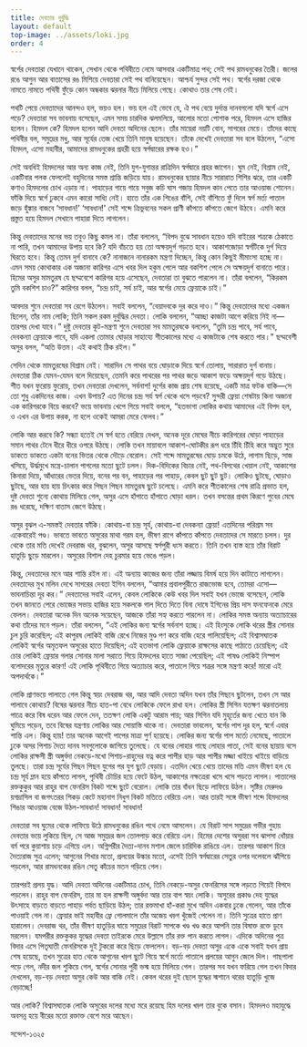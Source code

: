 ```yaml
---
title: দেবতার দুর্বুদ্ধি
layout: default
top-image: ../assets/loki.jpg
order: 4
---
```

স্বর্গের দেবতারা যেখানে থাকেন, সেখান থেকে পথিবীতে নেমে আসবার একটিমাত্র পথ; সেই পথ রামধনুকের তৈরী। জলের রঙে আগুন আর বাতাসের রঙ মিশিয়ে দেবতারা সেই পথ বানিয়েছেন। আশ্চর্য সুন্দর সেই পথ। স্বর্গের দরজা থেকে নামতে নামতে পথিবী ফুঁড়ে কোন অন্ধকার ঝরনার নীচে মিলিয়ে গেছে। কোথাও তার শেষ নেই।

পথটি পেয়ে দেবতাদের আনন্দও হল, ভয়ও হল। ভয় হল এই ভেবে যে, ঐ পথ বেয়ে দুর্দান্ত দানবগলাে যদি স্বর্গে এসে পড়ে? দেবতারা সব ভাবনায় বসেছেন, এমন সময় চারদিক ঝলমলিয়ে, আলাের মতাে পােশাক পরে, হিমদল এসে হাজির হলেন। হিমদল কে? হিমদল হলেন আদি দেবতা অদিনের ছেলে। তাঁর মায়েরা নয়টি বােন, সাগরের মেয়ে। তাঁদের কাছে পথিবীর বল, সমুদ্রের মধু, আর সূর্যের তেজ খেয়ে তিনি মানুষ হয়েছেন। তাঁকে দেখেই দেবতারা সব বলে উঠলেন, “এসাে হিমদল, এসাে মহাবীর, আমাদের রামধনুকের প্রহরী হয়ে স্বর্গদ্বারের রক্ষক হও।”

সেই অবধিই হিমদলের আর অন্য কাজ নেই, তিনি যুগ-যুগান্তর রাত্রিদিন স্বর্গদ্বারে প্রহর জাগেন। ঘুম নেই, বিশ্রাম নেই, একটিবার পলক ফেললেই বহুদিনের সমস্ত শ্রান্তি জড়িয়ে যায়। রামধনুকের ছায়ার নীচে সারারাত শিশির ঝরে, তার একটি কণাও হিমদলের চোখ এড়ায় না। পাহাড়ের গায়ে গায়ে সবুজ কচি ঘাস গজায় হিমদল কান পেতে তার আওয়াজ শােনেন। ফাঁকি দিয়ে স্বর্গে ঢুকবে এমন কারাে সাধ্যি নেই। হাতে তাঁর এক শিঙের বাঁশি, সেই বাঁশিতে ফুঁ দিলে স্বর্গ মর্ত্য পাতাল জড়ে হুঁঙ্কার বাজবে ‘সাবধান!’ ‘সাবধান!' সেই শব্দে ত্রিভুবনের সকল প্রাণী কাঁপতে কাঁপতে জেগে উঠবে। এমনি করে প্রস্তুত হয়ে হিমদল সেখানে পাহারা দিতে লাগলেন।

কিন্তু দেবতাদের মনের ভয় তবুও কিছু কমল না। তাঁরা বললেন, “বিপদ বুঝে সাবধান হয়েও যদি বাইরের শত্রকে ঠেকাতে না পারি, তখন আমাদের উপায় হবে কি? যদি বাঁচতে হয় তাে অক্ষয়দুর্গ  গড়তে হবে। আকাশজোড়া স্বর্গটিকে দুর্গ দিয়ে ঘিরতে হবে। কিন্তু তেমন দুর্গ বানাবে কে? নানাজনে নানারকম মন্ত্রণা দিচ্ছেন, কিন্তু কোন কিছুই মীমাংসা হচ্ছে না। এমন সময় কোথাকার এক অজানা কারিগর এসে খবর দিল হকুম পেলে আর বকশিশ পেলে সে অক্ষয়দুর্গ বানাতে পারে। হিমের অসুর মামতুরষ যে ছদ্মবেশে কারিগর হয়ে এসেছেন, দেবতারা তা বুঝতে পারলেন না। তাঁরা বললেন, “কিরকম তুমি বকশিশ চাও?” কারিগর বলল,
“চন্দ্র চাই, সৰ্য চাই, আর স্বর্গের মেয়ে ফ্রেয়াকে চাই।”

আবদার শুনে দেবতারা সব রেগে উঠলেন। সবাই বললেন, “বেয়াদবকে দুর করে দাও।” কিন্তু দেবতাদের মধ্যে একজন ছিলেন, তাঁর নাম লােকি; তিনি সকল রকম দুর্বুদ্ধির দেবতা। লােকি বললেন, “আচ্ছা কাজটা আগে করিয়ে নিই না— তারপর দেখা যাবে।” দুষ্টু দেবতার কূট-মন্ত্রণা শুনে দেবতারা সব মামতুরষকে বললেন, “তুমি চন্দ্র পাবে, সর্য পাবে, দেবকন্যা ফ্রেয়াকে পাবে, যদি একলা তােমার ঘােড়ার সাহায্যে শীতকালের মধ্যে এ কাজটাকে শেষ করতে পার।” ছদ্মবেশী অসুর বলল, “অতি উত্তম। এই কথাই ঠিক রইল।”

সেদিন থেকে মামতুরষের বিশ্রাম নেই। সারাদিন সে পাথর বয়ে ঘােড়াকে দিয়ে স্বর্গে তােলায়, সারারাত দুর্গ বানায়। দেবতারা ঠিক যেমন-যেমন বলে দিয়েছেন, তেমনি করে পাথরের পর পাথর জড়ে আকাশ ফড়ে অক্ষয়দুর্গ গড়ে উঠছে। শীত যখন ফুরােয় ফুরােয়, তখন দেবতারা দেখলেন, সর্বনাশ! দুর্গের কাজ প্রায় শেষ হয়েছে, একটি মাত্র ফটক বাকি—সে তাে শুধু একদিনের কাজ। এখন উপায়? এত দিনের চন্দ্র সর্য স্বর্গ থেকে খসে পড়বে? সুন্দরী ফ্রেয়া শেষটায় কিনা অজানা এক কারিগরকে বিয়ে করবে? ভয়ে ভাবনায় খেপে গিয়ে সবাই বললে, “হতভাগা লােকির কথায় আমাদের এই বিপদ হল, ও এখন এর উপায় করক, না
হলে ওকেই আমরা মেরে ফেলব।”

লােকি আর করবে কি? সন্ধ্যা হতেই সে স্বর্গ হতে বেরিয়ে দেখল, অনেক দূরে মেঘের নীচে কারিগরের ঘােড়া পাহাড়ের সমান পাথর টেনে ধীরে ধীরে ওপরে উঠছে। লােকি তখন মায়াবলে আকাশ-ঘােটকীর রূপ ধরে চিঁহি চিঁহি করে অদ্ভুত সুরে ডাকতে ডাকতে একটা বনের ভিতর থেকে দৌড়ে বেরােল। সেই শব্দে মামতুরষের ঘােড় চমকে উঠে, লাগাম ছিড়ে, সাজ খসিয়ে, উর্দ্ধমুখে মন্ত্রে-চালান পাগলের মতাে ছুটে চলল। দিক-বিদিকের বিচার নেই, পথ-বিপথের খেয়াল নেই, আকাশের কিনারা দিয়ে, আঁধারের ভেতর দিয়ে, বনের পর বন, পাহাড়ের পর পাহাড়, কেবল ছুট  ছুট ছুট। লােকিও ছুটছে, ঘােড়াও ছুটছে, আর হায় হায় চিৎকার করে পিছন পিছন মামতুরষ ছুটে চলেছে। এমনি করে শীতকালের শেষ রাত্রি প্রভাত হল, দুষ্ট দেবতা শুন্যে কোথায় মিলিয়ে গেল, অসুর এসে হাঁপাতে হাঁপাতে ঘােড়া ধরল। তখন বসন্তের প্রথম কিরণে পুবের মেঘে রঙ ধরেছে, দক্ষিণ বাতাস জেগে উঠছে।

অসুর বুঝল এ-সমস্তই দেবতার ফাঁকি। কোথায়-বা চন্দ্র সূর্য, কোথায়-বা দেবকন্যা ফ্রেয়া! এতদিনের পরিশ্রম সব একেবারেই পণ্ড। ভাবতে ভাবতে অসুরের মাথা গরম হল, ভীষণ রাগে কাঁপতে কাঁপতে দেবতাদের সে মারতে চলল। দুর থেকে তার মতি দেখেই দেবরাজ থর, বুঝলেন, অসুর আসছে স্বর্গপুরী ধংস করতে। তিনি তখন ব্যস্ত হয়ে তাঁর বিরাট হাতুড়ি ছুড়ে মারলেন। অসুরের বিশাল দেহ চুরমার হয়ে ভেঙে পড়ল।

কিন্তু, দেবতাদের মনে আর শান্তি রইল না। এই অন্যায় কাজের জন্য তাঁরা লজ্জায় বিমর্ষ হয়ে দিন কাটাতে লাগলেন। দেবতাদের মুখ মলিন দেখে সাগরের দেবতা ইগিন বললেন, “আমার প্রবালপুরীতে রাজভােজ হবে, তােমরা এসাে— ভাবনাচিন্তা দূর কর।” দেবতাদের সবাই এলেন, কেবল লােকিকে কেউ খবর দিল
সবাই যখন ভােজে বসেছেন, লােকি তখন জানতে পেরে ভােজের সভায় হাজির হয়ে সকলকে গাল দিতে দিতে বিনা দোষে ইগিনের প্রিয় দাস ফনফেনকে মেরে ফেলল। দেবতারা অনেক দিন অনেক সয়েছেন, আজকে তাঁরা সহ্য করতে পারলেন না। লােকির সমস্ত অন্যায় অত্যাচারের কথা তাঁদের মনে পড়ল। তাঁরা বললেন, “এই লােকির জন্য স্বর্গের সর্বনাশ হচ্ছে। এই হিংসুকে লােকি থরের স্ত্রীর সােনার চুল চুরি করেছিল; এই কাপুরষ লােকিই বাজি রেখে নিজের মুণ্ড পণ করে বাজি হেরে পালিয়েছিল; এই বিশ্বাসঘাতক লােকিই স্বর্গের অমৃতফল অসুরের হাতে দিয়েছিল; এই হতভাগা লােকি ফ্রেয়াকে রাক্ষসের কাছে পাঠাতে চেয়েছিল; এই চোর লােকিই ফ্রেয়ার গলার সােনার মালা সরাতে গিয়ে হিমদলের হাতে সাজা পেয়েছিল; এই পাষণ্ড লােকিই নিস্পাপ বলােদরের মৃত্যুর কারণ! এই লােকি পৃথিবীতে গিয়ে অত্যাচার করে, পাতালে গিয়ে শত্রূর সঙ্গে মন্ত্রণা করে! মারাে এই অপদার্থকে।”

লােকি প্রাণভয়ে পালাতে গেল কিন্তু স্বয়ং দেবরাজ থর, আর আদি দেবতা অদিন যখন তাঁর পিছনে ছুটলেন, তখন সে আর পালাবে কোথায়? বিষের ঝরনার নীচে হাত-পা বেধে লােকিকে ফেলে রাখা হল। লােকির স্ত্রী সিগিন যতক্ষণ ঝরনাতলায় পাত্রে করে বিষ ধরেন আর ফেলে দেন, ততক্ষণ লােকি একটু আরাম পায়; আর সিগিন যদি মুহূর্তের জন্য খেতে যান কি ঘুমিয়ে পড়েন, তবে বিষের যন্ত্রণায় লােকির আর সােয়াস্তি থাকে না। দেবতারা ভাবলেন, স্বর্গের পাপ দূর হল, স্বর্গে এবার শান্তি এল। কিন্তু হায়! তার অনেক আগেই পাপের মাত্রা পুর্ণ হয়েছে। লােকির জন্য স্বর্গের পাপ মর্ত্যে নেমেছে, পাতালে ঢুকে অসর পিশাচ দৈত্য দানব সবগুলােকে জাগিয়ে তুলেছে। যে বনের লােহার গাছে লােহার পাতা, সেই বনের ছায়ায় বসে লােকির রাক্ষসী স্ত্রী অঙ্গুর্বদা  নেকড়ে-মখাে পিশাচ-রাহুদের যত্ন করে পাপীর হাড় আর পাপীর মজ্জা খাইয়ে খাইয়ে বাড়িয়ে তুলছে। তারা চন্দ্র সূর্যের পিছন পিছন যুগের পর যুগ ছুটে বেড়ায়। এতদিন খেয়ে খেয়ে তাদের মতি এমন ভীষণ হল যে চন্দ্র সূর্য ম্লান হয়ে কাঁপতে লাগল, পৃথিবী চৌচির হয়ে ফেটে উঠল, আকাশের নক্ষত্রেরা খসে খসে পড়তে লাগল। পাতালের রক্তকুকুর আর রাহুর বাপ ফেনরিস বিকট শব্দে ছুটে বেরােল। লােকি তার বাঁধন ছিড়ে লাফিয়ে উঠল। সৃষ্টির মেরুদণ্ড য়গদ্রাসিল বা জগৎতরর শিকড় কেটে মহানাগ নিধুগ বিকট মতিতে বেরিয়ে এল। আর তারই সঙ্গে ভীষণ শব্দে হিমদলের শিঙার আওয়াজ বেজে উঠল-সাবধান! সাবধান! সাবধান!

দেবতারা সব ঘুমের থেকে লাফিয়ে উঠে রামধনুকের রঙিন পথে নেমে আসলেন। যে বিরাট সাপ সমুদ্রের গভীর গুহায় দেবতার ভয়ে লুকিয়ে ছিল, সে আজ সমুদ্রের জল তােলপাড় করে বেরিয়ে এল। হিমের দেশের অসুররা সব ঝাপসা ধোঁয়ার বর্ম পরে কুয়াশায় চড়ে এগিয়ে এল। অগ্নিপরীর দৈত্য-দানব মশাল জেলে চারিদিক রাঙিয়ে এল। তারপর আকাশ চিরে দৈত্যরাজ সুত্র এলেন; আগুনের শিখার মতাে, প্রলয়ের উল্কার মতাে, এসেই তিনি স্বর্গদ্বারের সেতুর ওপর দলেবলে ঝাঁপিয়ে পড়লেন, আর রামধনকের রঙিন সেতু কাঁচের মতন গড়িয়ে গেল।

তারপরই প্রলয় যুদ্ধ। আদি দেবতা অদিনের একটিমাত্র চোখ, তিনি নেকড়ে-অসুর ফেনরিসের সঙ্গে লড়তে গিয়েই বিপদে পড়লেন। রাহুর বাপ ফেনরিস, তার মা হল রাক্ষসী অঙ্গুর্বদা আর তার বাপ স্বয়ং লােকি। অসুরের প্রকাণ্ড দেহ যুদ্ধের উৎসাহে বাড়তে বাড়তে পাহাড় পর্বত ছাড়িয়ে উঠল; তার রক্তমাখা হাঁ-করা মুখে অদিন একবার ঢুকে গেলেন, আর তাঁকে পাওয়াই গেল না। ফ্রেয়ার ভাই মহাবীর ফ্রে গােলমালে তাঁর অজেয় খড়্গ খুঁজেই পেলেন না। তিনি সুত্রের হাতে প্রাণ হারালেন। দেবরাজ থর, তাঁর ভীষণ হাতুড়ির ঘায়ে সমুদ্রের বিরাট সাপকে খণ্ড খণ্ড করে আপনি তার বিষাক্ত রক্তে ডুবে মরলেন। যমপরীর রক্তকুকর যুদ্ধের দেবতা তাইরকে মেরে উল্লাসে তাঁর রক্ত পান করতে লাগল। এদিকে অদিনের পুত্র বিদার এসে পিতৃঘাতী ফেনরিসকে দুই টুকরাে করে ছিড়ে ফেললেন। বড়-বড় দেবতা
অসুর একে একে সবাই যখন প্রায় শেষ হয়েছে, তখন সুত্রের হাত থেকে আগুনের খড়্গ ছুটে গিয়ে স্বর্গে মর্ত্যে পাতালে প্রলয়ের আগুন জেলে দিল। গাছপালা পড়ে গেল, নদীর জল শুকিয়ে গেল, স্বর্গের সােনার পুরী ভস্ম হয়ে মিলিয়ে গেল। তারপর সব যখন ফরিয়ে গেল তখন বিদার দেখলেন, বড়-বড় দেবতা অসুর কেউ আর বাকি নেই। কেবল থরের দুই ছেলে যুদ্ধের স্মশানে থরের হাতুড়ি খুজে বেড়াচ্ছে!

আর লােকি? বিশ্বাসঘাতক লােকি অসুরের দলের মধ্যে মরে রয়েছে হিম দলের খড়্গ তার বুকে বসান। হিমদলও মহাযুদ্ধে অবসন্ন হয়ে বীরের মতাে রক্তাক্ত বেশে মরে আছেন।

সন্দেশ-১৩২৫

